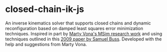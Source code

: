 # closed-chain-ik-js

An inverse kinematics solver that supports closed chains and dynamic reconfiguration based on damped least squares error minimization techniques. Inspired in part by [Marty Vona's MSim research work](https://www2.ccs.neu.edu/research/gpc/MSim/MSim-info.html) and using techniques outlined in this [2009 paper by Samuel Buss](https://math.ucsd.edu/~sbuss/ResearchWeb/ikmethods/iksurvey.pdf). Developed with the help and suggestions from Marty Vona.
